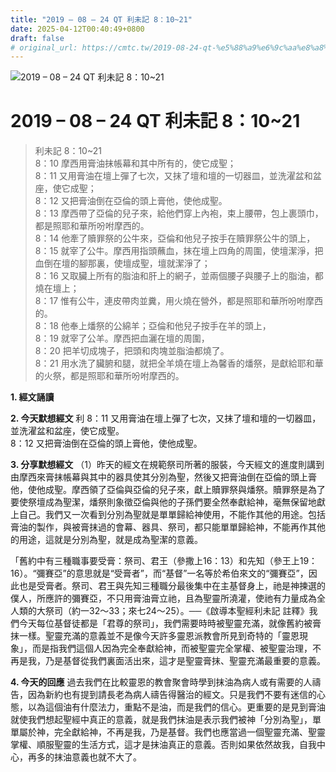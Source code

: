 ```yaml
---
title: "2019 – 08 – 24 QT 利未記 8：10~21"
date: 2025-04-12T00:40:49+0800
draft: false
# original_url: https://cmtc.tw/2019-08-24-qt-%e5%88%a9%e6%9c%aa%e8%a8%98-8%ef%bc%9a1021
---
```


![2019 – 08 – 24 QT 利未記 8：10\~21](/images/qt.jpg   "2019 – 08 – 24 QT 利未記 8：10\~21")

# 2019 – 08 – 24 QT 利未記 8：10\~21

> 利未記 8：10\~21  
> 8：10 摩西用膏油抹帳幕和其中所有的，使它成聖；  
> 8：11 又用膏油在壇上彈了七次，又抹了壇和壇的一切器皿，並洗濯盆和盆座，使它成聖；  
> 8：12 又把膏油倒在亞倫的頭上膏他，使他成聖。  
> 8：13 摩西帶了亞倫的兒子來，給他們穿上內袍，束上腰帶，包上裹頭巾，都是照耶和華所吩咐摩西的。  
> 8：14 他牽了贖罪祭的公牛來，亞倫和他兒子按手在贖罪祭公牛的頭上，  
> 8：15 就宰了公牛。摩西用指頭蘸血，抹在壇上四角的周圍，使壇潔淨，把血倒在壇的腳那裏，使壇成聖，壇就潔淨了；  
> 8：16 又取臟上所有的脂油和肝上的網子，並兩個腰子與腰子上的脂油，都燒在壇上；  
> 8：17 惟有公牛，連皮帶肉並糞，用火燒在營外，都是照耶和華所吩咐摩西的。  
> 8：18 他奉上燔祭的公綿羊；亞倫和他兒子按手在羊的頭上，  
> 8：19 就宰了公羊。摩西把血灑在壇的周圍，  
> 8：20 把羊切成塊子，把頭和肉塊並脂油都燒了。  
> 8：21 用水洗了臟腑和腿，就把全羊燒在壇上為馨香的燔祭，是獻給耶和華的火祭，都是照耶和華所吩咐摩西的。

**1. 經文誦讀**

**2.  今天默想經文**
利 8：11 又用膏油在壇上彈了七次，又抹了壇和壇的一切器皿，並洗濯盆和盆座，使它成聖。  
8：12 又把膏油倒在亞倫的頭上膏他，使他成聖。

**3. 分享默想經文**
（1）昨天的經文在規範祭司所著的服裝，今天經文的進度則講到由摩西來膏抹帳幕與其中的器具使其分別為聖，然後又把膏油倒在亞倫的頭上膏他，使他成聖。摩西領了亞倫與亞倫的兒子來，獻上贖罪祭與燔祭。贖罪祭是為了要使祭壇成為聖潔，燔祭則象徵亞倫與他的子孫們要全然奉獻給神，毫無保留地獻上自己。我們又一次看到分別為聖就是單單歸給神使用，不能作其他的用途。包括膏油的製作，與被膏抹過的會幕、器具、祭司，都只能單單歸給神，不能再作其他的用途，這就是分別為聖，就是成為聖潔的意義。

「舊約中有三種職事要受膏：祭司、君王（參撒上16：13）和先知（參王上19：16）。“彌賽亞”的意思就是“受膏者”，而“基督”一名等於希伯來文的“彌賽亞”，因此也是受膏者。祭司、君王與先知三種職分最後集中在主基督身上，祂是神揀選的僕人，所應許的彌賽亞，不只用膏油膏立祂，且為聖靈所澆灌，使祂有力量成為全人類的大祭司（約一32～33；來七24～25）。──《啟導本聖經利未記 註釋》我們今天每位基督徒都是「君尊的祭司」，我們需要時時被聖靈充滿，就像舊約被膏抹一樣。聖靈充滿的意義並不是像今天許多靈恩派教會所見到奇特的「靈恩現象」，而是指我們這個人因為完全奉獻給神，而被聖靈完全掌權、被聖靈治理，不再是我，乃是基督從我們裏面活出來，這才是聖靈膏抹、聖靈充滿最重要的意義。

**4. 今天的回應**
過去我們在比較靈恩的教會聚會時學到抹油為病人或有需要的人禱告，因為新約也有提到請長老為病人禱告得醫治的經文。只是我們不要有迷信的心態，以為這個油有什麼法力，重點不是油，而是我們的信心。更重要的是見到膏油就使我們想起聖經中真正的意義，就是我們抹油是表示我們被神「分別為聖」，單單屬於神，完全獻給神，不再是我，乃是基督。我們也應當過一個聖靈充滿、聖靈掌權、順服聖靈的生活方式，這才是抹油真正的意義。否則如果依然故我，自我中心，再多的抹油意義也就不大了。
